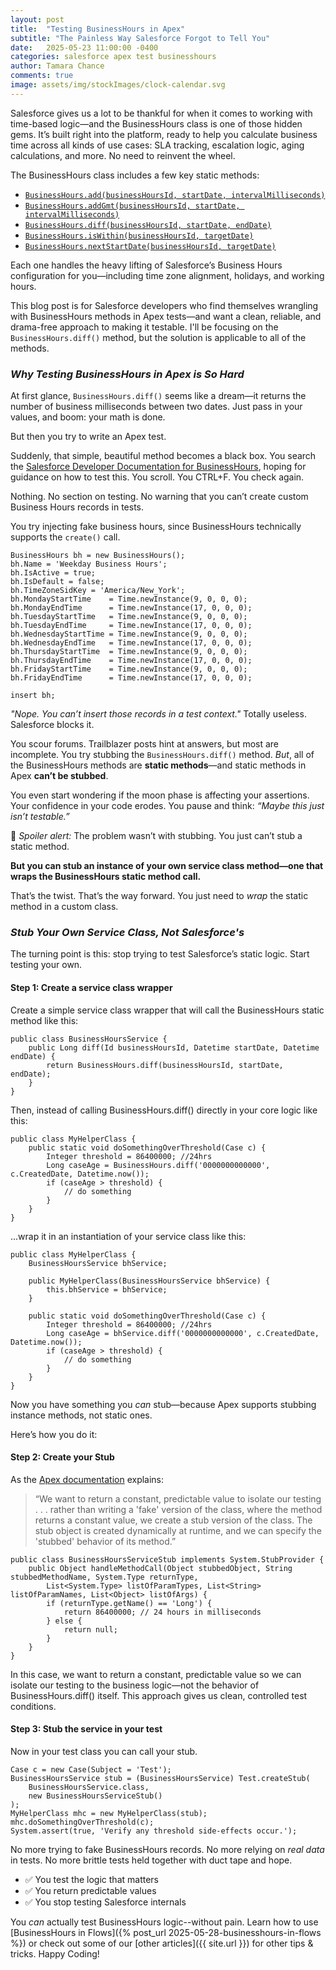 ```yaml
---
layout: post
title:  "Testing BusinessHours in Apex"
subtitle: "The Painless Way Salesforce Forgot to Tell You"
date:   2025-05-23 11:00:00 -0400
categories: salesforce apex test businesshours
author: Tamara Chance
comments: true
image: assets/img/stockImages/clock-calendar.svg
---
```

Salesforce gives us a lot to be thankful for when it comes to working with time-based logic—and the BusinessHours class is one of those hidden gems. It’s built right into the platform, ready to help you calculate business time across all kinds of use cases: SLA tracking, escalation logic, aging calculations, and more. No need to reinvent the wheel.

The BusinessHours class includes a few key static methods:

- [`BusinessHours.add(businessHoursId, startDate, intervalMilliseconds)`](https://developer.salesforce.com/docs/atlas.en-us.apexref.meta/apexref/apex_classes_businesshours.htm#apex_System_BusinessHours_add)
- [`BusinessHours.addGmt(businessHoursId, startDate, intervalMilliseconds)`](https://developer.salesforce.com/docs/atlas.en-us.apexref.meta/apexref/apex_classes_businesshours.htm#apex_System_BusinessHours_addGmt)
- [`BusinessHours.diff(businessHoursId, startDate, endDate)`](https://developer.salesforce.com/docs/atlas.en-us.apexref.meta/apexref/apex_classes_businesshours.htm#apex_System_BusinessHours_diff)
- [`BusinessHours.isWithin(businessHoursId, targetDate)`](https://developer.salesforce.com/docs/atlas.en-us.apexref.meta/apexref/apex_classes_businesshours.htm#apex_System_BusinessHours_isWithin)
- [`BusinessHours.nextStartDate(businessHoursId, targetDate)`](https://developer.salesforce.com/docs/atlas.en-us.apexref.meta/apexref/apex_classes_businesshours.htm#apex_System_BusinessHours_nextStartDate)

Each one handles the heavy lifting of Salesforce’s Business Hours configuration for you—including time zone alignment, holidays, and working hours. 

This blog post is for Salesforce developers who find themselves wrangling with BusinessHours methods in Apex tests—and want a clean, reliable, and drama-free approach to making it testable. I'll be focusing on the `BusinessHours.diff()` method, but the solution is applicable to all of the methods.

### _Why Testing BusinessHours in Apex is So Hard_
At first glance, `BusinessHours.diff()` seems like a dream—it returns the number of business milliseconds between two dates. Just pass in your values, and boom: your math is done.

But then you try to write an Apex test.

Suddenly, that simple, beautiful method becomes a black box. You search the [Salesforce Developer Documentation for BusinessHours](https://developer.salesforce.com/docs/atlas.en-us.apexref.meta/apexref/apex_classes_businesshours.htm), hoping for guidance on how to test this. You scroll. You CTRL+F. You check again.

Nothing. No section on testing. No warning that you can’t create custom Business Hours records in tests.

You try injecting fake business hours, since BusinessHours technically supports the `create()` call. 
```
BusinessHours bh = new BusinessHours();
bh.Name = 'Weekday Business Hours';
bh.IsActive = true;
bh.IsDefault = false;
bh.TimeZoneSidKey = 'America/New_York';
bh.MondayStartTime    = Time.newInstance(9, 0, 0, 0);
bh.MondayEndTime      = Time.newInstance(17, 0, 0, 0);
bh.TuesdayStartTime   = Time.newInstance(9, 0, 0, 0);
bh.TuesdayEndTime     = Time.newInstance(17, 0, 0, 0);
bh.WednesdayStartTime = Time.newInstance(9, 0, 0, 0);
bh.WednesdayEndTime   = Time.newInstance(17, 0, 0, 0);
bh.ThursdayStartTime  = Time.newInstance(9, 0, 0, 0);
bh.ThursdayEndTime    = Time.newInstance(17, 0, 0, 0);
bh.FridayStartTime    = Time.newInstance(9, 0, 0, 0);
bh.FridayEndTime      = Time.newInstance(17, 0, 0, 0);

insert bh;
```
_"Nope. You can’t insert those records in a test context."_ Totally useless. Salesforce blocks it.

You scour forums. Trailblazer posts hint at answers, but most are incomplete. You try stubbing the `BusinessHours.diff()` method. _But_, all of the BusinessHours methods are **static methods**—and static methods in Apex **can’t be stubbed**.

You even start wondering if the moon phase is affecting your assertions. Your confidence in your code erodes. You pause and think: _“Maybe this just isn’t testable.”_

🙈 _Spoiler alert:_ The problem wasn’t with stubbing. You just can’t stub a static method.

**But you can stub an instance of your own service class method—one that wraps the BusinessHours static method call.**

That’s the twist. That’s the way forward. You just need to _wrap_ the static method in a custom class.
### _Stub Your Own Service Class, Not Salesforce's_
The turning point is this: stop trying to test Salesforce’s static logic. Start testing your own.
#### **Step 1: Create a service class wrapper**
Create a simple service class wrapper that will call the BusinessHours static method like this:

```apex
public class BusinessHoursService {
    public Long diff(Id businessHoursId, Datetime startDate, Datetime endDate) {
        return BusinessHours.diff(businessHoursId, startDate, endDate);
    }
}
```

Then, instead of calling BusinessHours.diff() directly in your core logic like this:

```apex
public class MyHelperClass {
    public static void doSomethingOverThreshold(Case c) {
        Integer threshold = 86400000; //24hrs
        Long caseAge = BusinessHours.diff('0000000000000', c.CreatedDate, Datetime.now());
        if (caseAge > threshold) {
            // do something
        }
    }
}
```
...wrap it in an instantiation of your service class like this:

```apex
public class MyHelperClass {
    BusinessHoursService bhService;

    public MyHelperClass(BusinessHoursService bhService) {
        this.bhService = bhService;
    }

    public static void doSomethingOverThreshold(Case c) {
        Integer threshold = 86400000; //24hrs
        Long caseAge = bhService.diff('0000000000000', c.CreatedDate, Datetime.now());
        if (caseAge > threshold) {
            // do something
        }
    }
}
```
Now you have something you _can_ stub—because Apex supports stubbing instance methods, not static ones. 

Here’s how you do it:
#### **Step 2: Create your Stub**
As the [Apex documentation](https://developer.salesforce.com/docs/atlas.en-us.254.0.apexcode.meta/apexcode/apex_testing_stub_api.htm) explains:

> “We want to return a constant, predictable value to isolate our testing . . . rather than writing a 'fake' version of the class, where the method returns a constant 
> value, we create a stub version of the class. The stub object is created dynamically at runtime, and we can specify the 'stubbed' behavior of its method.”

```apex
public class BusinessHoursServiceStub implements System.StubProvider {
    public Object handleMethodCall(Object stubbedObject, String stubbedMethodName, System.Type returnType, 
        List<System.Type> listOfParamTypes, List<String> listOfParamNames, List<Object> listOfArgs) {
        if (returnType.getName() == 'Long') {
            return 86400000; // 24 hours in milliseconds
        } else {
            return null;
        }
    }
}
```
In this case, we want to return a constant, predictable value so we can isolate our testing to the business logic—not the behavior of BusinessHours.diff() itself. This approach gives us clean, controlled test conditions.
#### **Step 3: Stub the service in your test**
Now in your test class you can call your stub.
```apex
Case c = new Case(Subject = 'Test');
BusinessHoursService stub = (BusinessHoursService) Test.createStub(
    BusinessHoursService.class,
    new BusinessHoursServiceStub()
);
MyHelperClass mhc = new MyHelperClass(stub);
mhc.doSomethingOverThreshold(c);
System.assert(true, 'Verify any threshold side-effects occur.');
```
No more trying to fake BusinessHours records. No more relying on _real data_ in tests. No more brittle tests held together with duct tape and hope.

- ✅ You test the logic that matters
- ✅ You return predictable values
- ✅ You stop testing Salesforce internals

You _can_ actually test BusinessHours logic--without pain. Learn how to use [BusinessHours in Flows]({% post_url 2025-05-28-businesshours-in-flows %}) or check out some of our [other articles]({{ site.url }}) for other tips & tricks. Happy Coding!